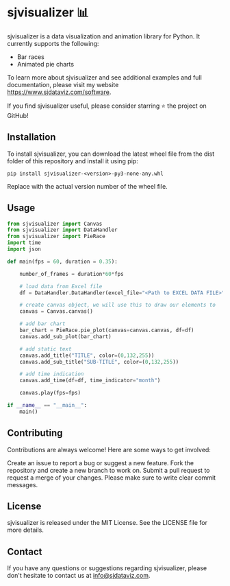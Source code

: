 # sjvisualizer 📊
sjvisualizer is a data visualization and animation library for Python. It currently supports the following:
- Bar races
- Animated pie charts

To learn more about sjvisualizer and see additional examples and full documentation, please visit my website https://www.sjdataviz.com/software.

If you find sjvisualizer useful, please consider starring ⭐ the project on GitHub!

## Installation
To install sjvisualizer, you can download the latest wheel file from the dist folder of this repository and install it using pip:

```
pip install sjvisualizer-<version>-py3-none-any.whl
```
Replace <version> with the actual version number of the wheel file.

## Usage
```python
from sjvisualizer import Canvas
from sjvisualizer import DataHandler
from sjvisualizer import PieRace
import time
import json

def main(fps = 60, duration = 0.35):

    number_of_frames = duration*60*fps

    # load data from Excel file
    df = DataHandler.DataHandler(excel_file="<Path to EXCEL DATA FILE>", number_of_frames=number_of_frames).df

    # create canvas object, we will use this to draw our elements to
    canvas = Canvas.canvas()

    # add bar chart
    bar_chart = PieRace.pie_plot(canvas=canvas.canvas, df=df)
    canvas.add_sub_plot(bar_chart)

    # add static text
    canvas.add_title("TITLE", color=(0,132,255))
    canvas.add_sub_title("SUB-TITLE", color=(0,132,255))

    # add time indication
    canvas.add_time(df=df, time_indicator="month")

    canvas.play(fps=fps)

if __name__ == "__main__":
    main()
```

## Contributing
Contributions are always welcome! Here are some ways to get involved:

Create an issue to report a bug or suggest a new feature.
Fork the repository and create a new branch to work on.
Submit a pull request to request a merge of your changes.
Please make sure to write clear commit messages.

## License
sjvisualizer is released under the MIT License. See the LICENSE file for more details.

## Contact
If you have any questions or suggestions regarding sjvisualizer, please don't hesitate to contact us at info@sjdataviz.com.